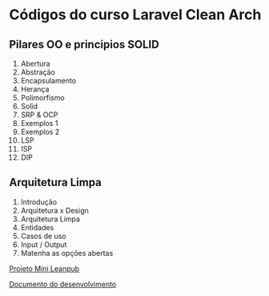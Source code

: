 # Códigos do curso Laravel Clean Arch

## Pilares OO e principios SOLID

1. Abertura
2. Abstração
3. Encapsulamento
4. Herança
5. Polimorfismo
6. Solid
7. SRP & OCP
8. Exemplos 1
9. Exemplos 2
10. LSP
11. ISP
12. DIP

## Arquitetura Limpa

1. Introdução
2. Arquitetura x Design
3. Arquitetura Limpa
4. Entidades
5. Casos de uso
6. Input / Output
7. Matenha as opções abertas

[Projeto Mini Leanpub](https://github.com/miqueiaspenha/miniLeanpub)

[Documento do desenvolvimento](MiniLeanpub.md)